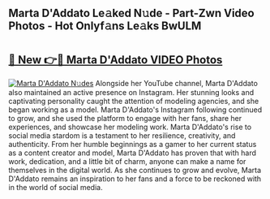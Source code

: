 ## Marta D'Addato Le𝚊ked N𝚞de - Part-Zwn Video Photos - Hot Onlyf𝚊ns Le𝚊ks BwULM

# <h2><a href="http://ab22949.deff.icu/?id=Marta+D%27Addato">🔗 New 👉🔴 Marta D'Addato VIDEO Photos</a></h2>

[![Marta D'Addato N𝚞des](https://i.imgur.com/rIISA9y.gif)](http://ab22949.deff.icu/?id=Marta+D%27Addato)
Alongside her YouTube channel, Marta D'Addato also maintained an active presence on Instagram. Her stunning looks and captivating personality caught the attention of modeling agencies, and she began working as a model. Marta D'Addato's Instagram following continued to grow, and she used the platform to engage with her fans, share her experiences, and showcase her modeling work. Marta D'Addato's rise to social media stardom is a testament to her resilience, creativity, and authenticity. From her humble beginnings as a gamer to her current status as a content creator and model, Marta D'Addato has proven that with hard work, dedication, and a little bit of charm, anyone can make a name for themselves in the digital world. As she continues to grow and evolve, Marta D'Addato remains an inspiration to her fans and a force to be reckoned with in the world of social media.

